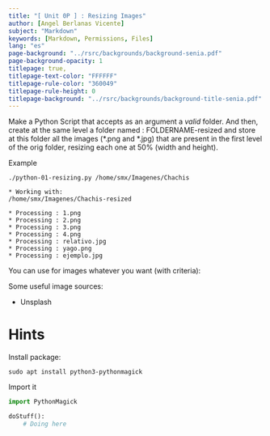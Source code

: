 ```yaml
---
title: "[ Unit 0P ] : Resizing Images"
author: [Angel Berlanas Vicente]
subject: "Markdown"
keywords: [Markdown, Permissions, Files]
lang: "es"
page-background: "../rsrc/backgrounds/background-senia.pdf"
page-background-opacity: 1
titlepage: true,
titlepage-text-color: "FFFFFF"
titlepage-rule-color: "360049"
titlepage-rule-height: 0
titlepage-background: "../rsrc/backgrounds/background-title-senia.pdf"
---
```


Make a Python Script that accepts as an argument a *valid* folder. And then, create at the same level a folder named : FOLDERNAME-resized and store at this folder all the images (*.png and *.jpg) that are present in the first level of the orig folder, resizing each one at 50% (width and height).

Example

```shell
./python-01-resizing.py /home/smx/Imagenes/Chachis

* Working with:
/home/smx/Imagenes/Chachis-resized

* Processing : 1.png
* Processing : 2.png
* Processing : 3.png
* Processing : 4.png
* Processing : relativo.jpg
* Processing : yago.png
* Processing : ejemplo.jpg

```


You can use for images whatever you want (with criteria):

Some useful image sources:

* Unsplash

# Hints

Install package: 

```shell
sudo apt install python3-pythonmagick 
```

Import it

```python
import PythonMagick

doStuff():
    # Doing here
```